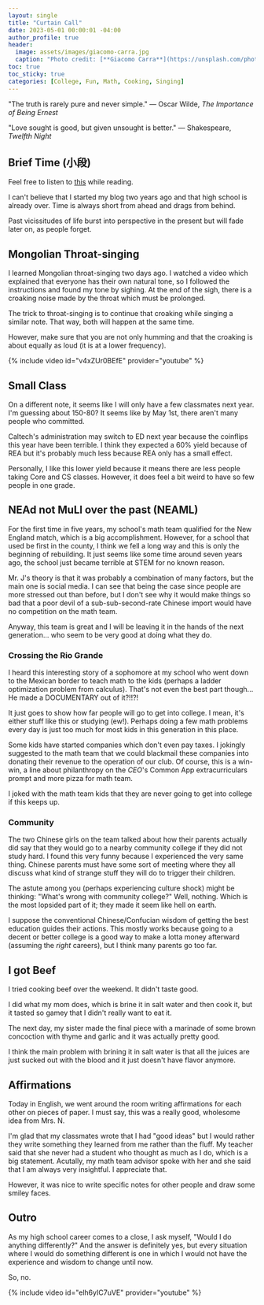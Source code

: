 ```yaml
---
layout: single
title: "Curtain Call"
date: 2023-05-01 00:00:01 -04:00
author_profile: true
header: 
  image: assets/images/giacomo-carra.jpg
  caption: "Photo credit: [**Giacomo Carra**](https://unsplash.com/photos/rO67lWfS4CU)"
toc: true
toc_sticky: true
categories: [College, Fun, Math, Cooking, Singing]
---
```


"The truth is rarely pure and never simple." — Oscar Wilde, *The Importance of Being Ernest*

"Love sought is good, but given unsought is better." — Shakespeare, *Twelfth Night*

## Brief Time (小段)
Feel free to listen to [this](https://www.youtube.com/watch?v=J30-jeV5Jho) while reading.

I can't believe that I started my blog two years ago and that high school is already over. Time is always short from ahead and drags from behind. 

Past vicissitudes of life burst into perspective in the present but will fade later on, as people forget. 

## Mongolian Throat-singing
I learned Mongolian throat-singing two days ago. I watched a video which explained that everyone has their own natural tone, so I followed the instructions and found my tone by sighing. At the end of the sigh, there is a croaking noise made by the throat which must be prolonged. 

The trick to throat-singing is to continue that croaking while singing a similar note. That way, both will happen at the same time. 

However, make sure that you are not only humming and that the croaking is about equally as loud (it is at a lower frequency).

{% include video id="v4xZUr0BEfE" provider="youtube" %}

## Small Class
On a different note, it seems like I will only have a few classmates next year. I'm guessing about 150-80? It seems like by May 1st, there aren't many people who committed. 

Caltech's administration may switch to ED next year because the coinflips this year have been terrible. I think they expected a 60% yield because of REA but it's probably much less because REA only has a small effect. 

Personally, I like this lower yield because it means there are less people taking Core and CS classes. However, it does feel a bit weird to have so few people in one grade. 

## NEAd not MuLl over the past (NEAML)
For the first time in five years, my school's math team qualified for the New England match, which is a big accomplishment. However, for a school that used be first in the county, I think we fell a long way and this is only the beginning of rebuilding. It just seems like some time around seven years ago, the school just became terrible at STEM for no known reason.

Mr. J's theory is that it was probably a combination of many factors, but the main one is social media. I can see that being the case since people are more stressed out than before, but I don't see why it would make things so bad that a poor devil of a sub-sub-second-rate Chinese import would have no competition on the math team.

Anyway, this team is great and I will be leaving it in the hands of the next generation... who seem to be very good at doing what they do. 

### Crossing the Rio Grande
I heard this interesting story of a sophomore at my school who went down to the Mexican border to teach math to the kids (perhaps a ladder optimization problem from calculus). That's not even the best part though... He made a DOCUMENTARY out of it?!!?! 

It just goes to show how far people will go to get into college. I mean, it's either stuff like this or studying (ew!). Perhaps doing a few math problems every day is just too much for most kids in this generation in this place. 

Some kids have started companies which don't even pay taxes. I jokingly suggested to the math team that we could blackmail these companies into donating their revenue to the operation of our club. Of course, this is a win-win, a line about philanthropy on the *CEO*'s Common App extracurriculars prompt and more pizza for math team. 

I joked with the math team kids that they are never going to get into college if this keeps up.

### Community
The two Chinese girls on the team talked about how their parents actually did say that they would go to a nearby community college if they did not study hard. I found this very funny because I experienced the very same thing. Chinese parents must have some sort of meeting where they all discuss what kind of strange stuff they will do to trigger their children. 

The astute among you (perhaps experiencing culture shock) might be thinking: "What's wrong with community college?" Well, nothing. Which is the most lopsided part of it; they made it seem like hell on earth. 

I suppose the conventional Chinese/Confucian wisdom of getting the best education guides their actions. This mostly works because going to a decent or better college is a good way to make a lotta money afterward (assuming the *right* careers), but I think many parents go too far. 

## I got Beef
I tried cooking beef over the weekend. It didn't taste good. 

I did what my mom does, which is brine it in salt water and then cook it, but it tasted so gamey that I didn't really want to eat it.

The next day, my sister made the final piece with a marinade of some brown concoction with thyme and garlic and it was actually pretty good. 

I think the main problem with brining it in salt water is that all the juices are just sucked out with the blood and it just doesn't have flavor anymore. 

## Affirmations
Today in English, we went around the room writing affirmations for each other on pieces of paper. I must say, this was a really good, wholesome idea from Mrs. N.

I'm glad that my classmates wrote that I had "good ideas" but I would rather they write something they learned from me rather than the fluff. My teacher said that she never had a student who thought as much as I do, which is a big statement. Acutally, my math team advisor spoke with her and she said that I am always very insightful. I appreciate that. 

However, it was nice to write specific notes for other people and draw some smiley faces. 

## Outro
As my high school career comes to a close, I ask myself, "Would I do anything differently?" And the answer is definitely yes, but every situation where I would do something different is one in which I would not have the experience and wisdom to change until now. 

So, no. 

{% include video id="elh6yIC7uVE" provider="youtube" %}